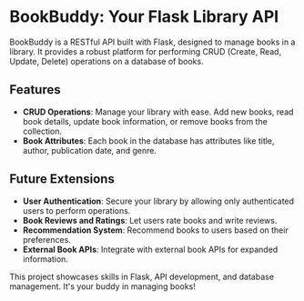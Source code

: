 # BookBuddy: Your Flask Library API

BookBuddy is a RESTful API built with Flask, designed to manage books in a library. It provides a robust platform for performing CRUD (Create, Read, Update, Delete) operations on a database of books.

## Features
- **CRUD Operations**: Manage your library with ease. Add new books, read book details, update book information, or remove books from the collection.
- **Book Attributes**: Each book in the database has attributes like title, author, publication date, and genre.

## Future Extensions
- **User Authentication**: Secure your library by allowing only authenticated users to perform operations.
- **Book Reviews and Ratings**: Let users rate books and write reviews.
- **Recommendation System**: Recommend books to users based on their preferences.
- **External Book APIs**: Integrate with external book APIs for expanded information.

This project showcases skills in Flask, API development, and database management. It's your buddy in managing books!

